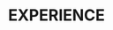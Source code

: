 ---
title : "EXPERIENCE"
experience:
  enable : true
  title : "Industry"
  experience_list:
    - name: "NVIDIA"
      company: "Deep Learning Compute Architect Intern | GPU Architecture"
      duration: "2022 May - 2022 Aug"
      content: "GPU performance analysis, especially for deep learning workloads. <br>
      Specialize in: GPU architecture, memory hierarchy & multi-device communication "
    - name: "Meta"
      company: "Research Scientist Intern | PyTorch Team"
      duration: "2024 May - 2024 Aug"
      content: "• Develop new techniques in TorchDynamo, TorchInductor, PyTorch core, PyTorch Distributed.<br>
• Explore the intersection of PyTorch compiler and PyTorch distributed.<br>
• Optimize Generative AI models across the stack (pre-training, fine-tuning, and inference)."

edu:
  enable : true
  title : "Education"
  experience_list:
    - name : "University of Michigan"
      company: "Ph.D in Computer Science and Engineering | Computer Architecture & Systems"
      duration: "exp. 2027"
      content: "Advised by Prof. Satish Narayanasamy, with a focus on confidential computing and computer architecture. Privacy is everything! " 
    # experience item loop
    - name : "University of Michigen"
      company : "B.S.E. in Computer Engineering | GPA: 4.00/4.00"
      duration : "2022 Apr"
      content : "
      <b>Course work:</b> EECS470 Computer Architecture (A), EECS281 Data Structures and Algorithms (A), EECS312 Integrated Circuits (A), EECS482 Operating Systems (in progress), Parallele CUDA Programming (in progress)
      "
    # experience item loop
    - name : "Shanghai Jiaotong Univeristy"
      company : "B.S.E. in Electrical & Computer Engineering | GPA: 3.82/4.00"
      duration : "2022 Aug "
      content : "
      <b>Course work:</b> VE270 Introduction to Logic Design (A+), VE280 Programming & Elem. Data Struct (A), VE401 Probability Methods in Eng. (A+), VV186/VV285/VV286 Honors Mathematics II/III/IV (A-, A, A)
      "
---